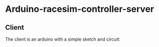# Arduino-racesim-controller-server

## Client
The client is an arduino with a simple sketch and circuit:
